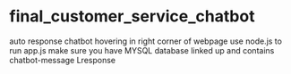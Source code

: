 # final_customer_service_chatbot
auto response chatbot hovering in right corner of webpage
use node.js to run app.js
make sure you have MYSQL database linked up and contains chatbot-message
                                                                Lresponse
